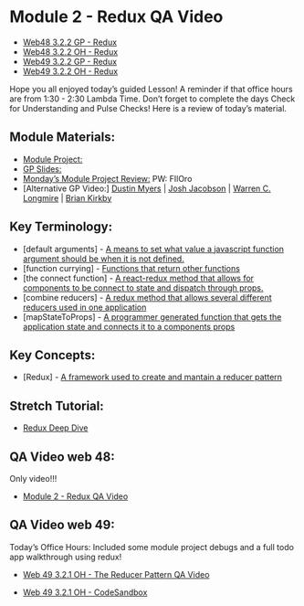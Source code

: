 # Module 2 - Redux QA Video

-  [Web48 3.2.2 GP - Redux](https://youtu.be/HRkQjFVjNH4)
-  [Web48 3.2.2 OH - Redux ](https://www.youtube.com/watch?v=shr7l58Weg0)
-  [Web49 3.2.2 GP - Redux](https://youtu.be/SeKXpBy1WpI)
-  [Web49 3.2.2 OH - Redux ](https://youtu.be/1QLBGMZiMsw)

Hope you all enjoyed today’s guided Lesson!
A reminder if that office hours are from 1:30 - 2:30 Lambda Time.
Don’t forget to complete the days Check for Understanding and Pulse Checks!
Here is a review of today’s material.

##  Module Materials:

-   [Module Project:](https://github.com/LambdaSchool/web-module-project-redux)
-   [GP Slides:](https://docs.google.com/presentation/d/1d1obD6mw8ZmUuvs5zYOvZvlhS5Nlo_cvI9oLbyx0Mow/edit?usp=sharing)
-   [Monday’s Module Project Review:](https://www.loom.com/share/d77ba3d65dc9456392a808c34bc323db) PW: FIlOro
-   [Alternative GP Video:] [Dustin Myers](https://youtu.be/VhI_eHHLlDU) | [Josh Jacobson](https://youtu.be/KoqY3I2EO8k) | [Warren C. Longmire](https://youtu.be/cOimnorDca8) | [Brian Kirkby](https://youtu.be/x_KNjGf2TYk)

##  Key Terminology:

-   [default arguments] - [A means to set what value a javascript function argument should be when it is not defined.](https://developer.mozilla.org/en-US/docs/Web/JavaScript/Reference/Functions/Default_parameters)
-   [function currying] - [Functions that return other functions](https://www.youtube.com/watch?v=oU3LzOO0OGA)
-   [the connect function] - [A react-redux method that allows for components to be connect to state and dispatch through props.](https://react-redux.js.org/api/connect)
-   [combine reducers] - [A redux method that allows several different reducers used in one application](https://redux.js.org/api/combinereducers/)
-   [mapStateToProps] - [A programmer generated function that gets the application state and connects it to a components props](https://react-redux.js.org/7.1/using-react-redux/connect-mapstate#mapstatetoprops-will-not-run-if-the-store-state-is-the-same)

##  Key Concepts:

-   [Redux] - [A framework used to create and mantain a reducer pattern](https://react-redux.js.org/introduction/why-use-react-redux)

##  Stretch Tutorial:

-   [Redux Deep Dive](https://daveceddia.com/redux-tutorial/)

## QA Video web 48:
 
 Only video!!!

-   [Module 2 - Redux QA Video](https://www.youtube.com/watch?v=shr7l58Weg0)

## QA Video web 49:

Today’s Office Hours:
Included some module project debugs and a full todo app walkthrough using redux!

-   [Web 49 3.2.1 OH - The Reducer Pattern QA Video](https://youtu.be/1QLBGMZiMsw)

-   [Web 49 3.2.1 OH - CodeSandbox](https://codesandbox.io/s/focused-leaf-n7fdk)


